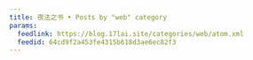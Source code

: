 ```yaml
---
title: 夜法之书 • Posts by "web" category
params:
  feedlink: https://blog.17lai.site/categories/web/atom.xml
  feedid: 64cd9f2a453fe4315b618d3ae6ec82f3
---
```

